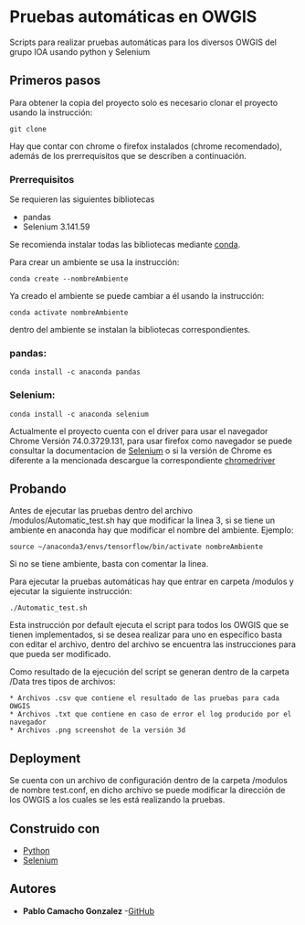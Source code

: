 # Pruebas automáticas en OWGIS
Scripts para realizar pruebas automáticas para los diversos OWGIS del grupo IOA usando python y Selenium

## Primeros pasos
Para obtener la copia del proyecto solo es necesario clonar el proyecto usando la instrucción:

`git clone`

Hay que contar con chrome o firefox instalados (chrome recomendado), además de los prerrequisitos que se describen a continuación.

### Prerrequisitos

Se requieren las siguientes bibliotecas
* pandas
* Selenium 3.141.59

Se recomienda instalar todas las bibliotecas mediante [conda](https://conda.io).

Para crear un ambiente se usa la instrucción:

`conda create --nombreAmbiente`

Ya creado el ambiente se puede cambiar a él usando la instrucción:

`conda activate nombreAmbiente`

dentro del ambiente se instalan la bibliotecas correspondientes.

### pandas:
`conda install -c anaconda pandas`

### Selenium:
`conda install -c anaconda selenium`

Actualmente el proyecto cuenta con el driver para usar el navegador Chrome Versión 74.0.3729.131, para usar firefox como navegador se puede consultar la documentacion de [Selenium](https://www.seleniumhq.org/docs/03_webdriver.jsp) o si la versión de Chrome es diferente a la mencionada descargue la correspondiente [chromedriver](https://sites.google.com/a/chromium.org/chromedriver/)

## Probando

Antes de ejecutar las pruebas dentro del archivo /modulos/Automatic_test.sh hay que modificar la linea 3, si se tiene un ambiente en anaconda hay que modificar el nombre del ambiente.
Ejemplo:

`source ~/anaconda3/envs/tensorflow/bin/activate nombreAmbiente`

Si no se tiene ambiente, basta con comentar la linea.

Para ejecutar la pruebas automáticas hay que entrar en carpeta /modulos y ejecutar la siguiente instrucción:

`./Automatic_test.sh`

Esta instrucción por default ejecuta el script para todos los OWGIS que se tienen implementados, si se desea realizar para uno en específico basta con editar el archivo, dentro del archivo se encuentra las instrucciones para que pueda ser modificado.

Como resultado de la ejecución del script se generan dentro de la carpeta /Data tres tipos de archivos:

    * Archivos .csv que contiene el resultado de las pruebas para cada OWGIS
    * Archivos .txt que contiene en caso de error el log producido por el navegador
    * Archivos .png screenshot de la versión 3d

## Deployment

Se cuenta con un archivo de configuración dentro de la carpeta /modulos de nombre test.conf, en dicho archivo se puede modificar la dirección de los OWGIS a los cuales se les está realizando la pruebas.

## Construido con

* [Python](https://www.python.org/)
* [Selenium](https://www.seleniumhq.org/)

## Autores
* **Pablo Camacho Gonzalez** -[GitHub](https://github.com/Pablocg0)
